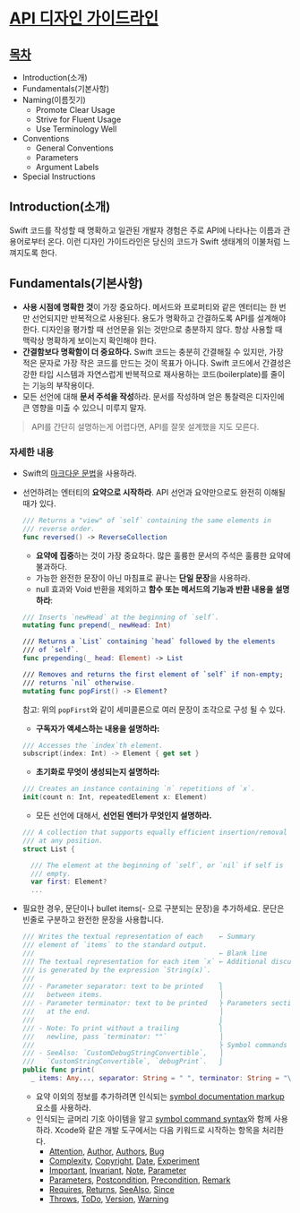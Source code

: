 # [API 디자인 가이드라인](https://www.swift.org/documentation/api-design-guidelines/)

## [목차](https://www.swift.org/documentation/api-design-guidelines/#table-of-contents)
- Introduction(소개)
- Fundamentals(기본사항)
- Naming(이름짓기)
  - Promote Clear Usage
  - Strive for Fluent Usage
  - Use Terminology Well
- Conventions
  - General Conventions
  - Parameters
  - Argument Labels
- Special Instructions

## Introduction(소개)
Swift 코드를 작성할 때 명확하고 일관된 개발자 경험은 주로 API에 나타나는 이름과 관용어로부터 온다. 이런 디자인 가이드라인은 당신의 코드가 Swift 생태계의 이불처럼 느껴지도록 한다.

## Fundamentals(기본사항)
- **사용 시점에 명확한 것**이 가장 중요하다. 메서드와 프로퍼티와 같은 엔터티는 한 번만 선언되지만 반복적으로 사용된다. 용도가 명확하고 간결하도록 API를 설계해야한다. 디자인을 평가할 때 선언문을 읽는 것만으로 충분하지 않다. 항상 사용할 때 맥락상 명확하게 보이는지 확인해야 한다.
- **간결함보다 명확함이 더 중요하다.** Swift 코드는 충분히 간결해질 수 있지만, 가장 적은 문자로 가장 작은 코드를 만드는 것이 목표가 아니다. Swift 코드에서 간결성은 강한 타입 시스템과 자연스럽게 반복적으로 재사용하는 코드(boilerplate)를 줄이는 기능의 부작용이다.
- 모든 선언에 대해 **문서 주석을 작성**하라. 문서를 작성하며 얻은 통찰력은 디자인에 큰 영향을 미출 수 있으니 미루지 말자.
> API를 간단히 설명하는게 어렵다면, API를 잘못 설계했을 지도 모른다.

### 자세한 내용
- Swift의 [마크다운 문법](https://developer.apple.com/library/archive/documentation/Xcode/Reference/xcode_markup_formatting_ref/)을 사용하라.
- 선언하려는 엔터티의 **요약으로 시작하라**. API 선언과 요약만으로도 완전히 이해될 때가 있다.
  ```swift
  /// Returns a "view" of `self` containing the same elements in
  /// reverse order.
  func reversed() -> ReverseCollection
  ```

  - **요약에 집중**하는 것이 가장 중요하다. 많은 훌륭한 문서의 주석은 훌륭한 요약에 불과하다.
  - 가능한 완전한 문장이 아닌 마침표로 끝나는 **단일 문장**을 사용하라.
  - null 효과와 Void 반환을 제외하고 **함수 또는 메서드의 기능과 반환 내용을 설명하라**:
  ```swift
  /// Inserts `newHead` at the beginning of `self`.
  mutating func prepend(_ newHead: Int)

  /// Returns a `List` containing `head` followed by the elements
  /// of `self`.
  func prepending(_ head: Element) -> List

  /// Removes and returns the first element of `self` if non-empty;
  /// returns `nil` otherwise.
  mutating func popFirst() -> Element?
  ```
  참고: 위의 `popFirst`와 같이 세미콜론으로 여러 문장이 조각으로 구성 될 수 있다.
  - **구독자가 액세스하는 내용을 설명하라:**
  ```swift
  /// Accesses the `index`th element.
  subscript(index: Int) -> Element { get set }
  ```
    - **초기화로 무엇이 생성되는지 설명하라:**
  ```swift
  /// Creates an instance containing `n` repetitions of `x`.
  init(count n: Int, repeatedElement x: Element)
  ```
    - 모든 선언에 대해서, **선언된 엔터가 무엇인지 설명하라.**
  ```swift
  /// A collection that supports equally efficient insertion/removal
  /// at any position.
  struct List {

    /// The element at the beginning of `self`, or `nil` if self is
    /// empty.
    var first: Element?
    ...
  ```


- 필요한 경우, 문단이나 bullet items(- 으로 구분되는 문장)을 추가하세요. 문단은 빈줄로 구분하고 완전한 문장을 사용합니다.

  ```swift
  /// Writes the textual representation of each    ← Summary
  /// element of `items` to the standard output.
  ///                                              ← Blank line
  /// The textual representation for each item `x` ← Additional discussion
  /// is generated by the expression `String(x)`.
  ///
  /// - Parameter separator: text to be printed    ⎫
  ///   between items.                             ⎟
  /// - Parameter terminator: text to be printed   ⎬ Parameters section
  ///   at the end.                                ⎟
  ///                                              ⎭
  /// - Note: To print without a trailing          ⎫
  ///   newline, pass `terminator: ""`             ⎟
  ///                                              ⎬ Symbol commands
  /// - SeeAlso: `CustomDebugStringConvertible`,   ⎟
  ///   `CustomStringConvertible`, `debugPrint`.   ⎭
  public func print(
    _ items: Any..., separator: String = " ", terminator: String = "\n")
  ```

  - 요약 이외의 정보를 추가하려면 인식되는 [symbol documentation markup](https://developer.apple.com/library/prerelease/mac/documentation/Xcode/Reference/xcode_markup_formatting_ref/SymbolDocumentation.html#//apple_ref/doc/uid/TP40016497-CH51-SW1) 요소를 사용하라.
  - 인식되는 글머리 기호 아이템을 알고 [symbol command syntax](https://developer.apple.com/library/prerelease/mac/documentation/Xcode/Reference/xcode_markup_formatting_ref/SymbolDocumentation.html#//apple_ref/doc/uid/TP40016497-CH51-SW13)와 함께 사용하라. Xcode와 같은 개발 도구에서는 다음 키워드로 시작하는 항목을 처리한다.
    - [Attention](https://developer.apple.com/library/prerelease/mac/documentation/Xcode/Reference/xcode_markup_formatting_ref/Attention.html), [Author](https://developer.apple.com/library/prerelease/mac/documentation/Xcode/Reference/xcode_markup_formatting_ref/Author.html),	[Authors](https://developer.apple.com/library/prerelease/mac/documentation/Xcode/Reference/xcode_markup_formatting_ref/Authors.html), [Bug](https://developer.apple.com/library/prerelease/mac/documentation/Xcode/Reference/xcode_markup_formatting_ref/Bug.html)
    - [Complexity](https://developer.apple.com/library/prerelease/mac/documentation/Xcode/Reference/xcode_markup_formatting_ref/Complexity.html),	[Copyright](https://developer.apple.com/library/prerelease/mac/documentation/Xcode/Reference/xcode_markup_formatting_ref/Copyright.html),	[Date](https://developer.apple.com/library/prerelease/mac/documentation/Xcode/Reference/xcode_markup_formatting_ref/Date.html),	[Experiment](https://developer.apple.com/library/prerelease/mac/documentation/Xcode/Reference/xcode_markup_formatting_ref/Experiment.html)
    - [Important](https://developer.apple.com/library/prerelease/mac/documentation/Xcode/Reference/xcode_markup_formatting_ref/Important.html),	[Invariant](https://developer.apple.com/library/prerelease/mac/documentation/Xcode/Reference/xcode_markup_formatting_ref/Invariant.html),	[Note](https://developer.apple.com/library/prerelease/mac/documentation/Xcode/Reference/xcode_markup_formatting_ref/Note.html),	[Parameter](https://developer.apple.com/library/prerelease/mac/documentation/Xcode/Reference/xcode_markup_formatting_ref/Parameter.html)
    - [Parameters](https://developer.apple.com/library/prerelease/mac/documentation/Xcode/Reference/xcode_markup_formatting_ref/Parameters.html),	[Postcondition](https://developer.apple.com/library/prerelease/mac/documentation/Xcode/Reference/xcode_markup_formatting_ref/Postcondition.html),	[Precondition](https://developer.apple.com/library/prerelease/mac/documentation/Xcode/Reference/xcode_markup_formatting_ref/Precondition.html),	[Remark](https://developer.apple.com/library/prerelease/mac/documentation/Xcode/Reference/xcode_markup_formatting_ref/Remark.html)
    - [Requires](https://developer.apple.com/library/prerelease/mac/documentation/Xcode/Reference/xcode_markup_formatting_ref/Requires.html),	[Returns](https://developer.apple.com/library/prerelease/mac/documentation/Xcode/Reference/xcode_markup_formatting_ref/Returns.html),	[SeeAlso](https://developer.apple.com/library/prerelease/mac/documentation/Xcode/Reference/xcode_markup_formatting_ref/SeeAlso.html),	[Since](https://developer.apple.com/library/prerelease/mac/documentation/Xcode/Reference/xcode_markup_formatting_ref/Since.html)
    - [Throws](https://developer.apple.com/library/prerelease/mac/documentation/Xcode/Reference/xcode_markup_formatting_ref/Throws.html),	[ToDo](https://developer.apple.com/library/prerelease/mac/documentation/Xcode/Reference/xcode_markup_formatting_ref/Todo.html),	[Version](https://developer.apple.com/library/prerelease/mac/documentation/Xcode/Reference/xcode_markup_formatting_ref/Version.html),	[Warning](https://developer.apple.com/library/prerelease/mac/documentation/Xcode/Reference/xcode_markup_formatting_ref/Warning.html)